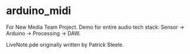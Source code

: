 arduino_midi
============

For New Media Team Project. Demo for entire audio tech stack: Sensor -> Arduino -> Processing -> DAW.

LiveNote.pde originally written by Patrick Steele.
